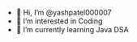 - 👋 Hi, I’m @yashpatel000007
- 👀 I’m interested in Coding
- 🌱 I’m currently learning Java DSA

<!---
yashpatel000007/yashpatel000007 is a ✨ special ✨ repository because its `README.md` (this file) appears on your GitHub profile.
You can click the Preview link to take a look at your changes.
--->
